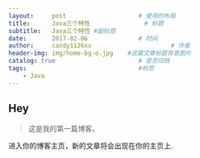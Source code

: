 ```yaml
---
layout:     post                    # 使用的布局
title:      Java三个特性               # 标题 
subtitle:   Java三个特性 #副标题
date:       2017-02-06              # 时间
author:     candy1126xx                      # 作者
header-img: img/home-bg-o.jpg    #这篇文章标题背景图片
catalog: true                       # 是否归档
tags:                               #标签
    - Java
---
```


## Hey
>这是我的第一篇博客。

进入你的博客主页，新的文章将会出现在你的主页上.